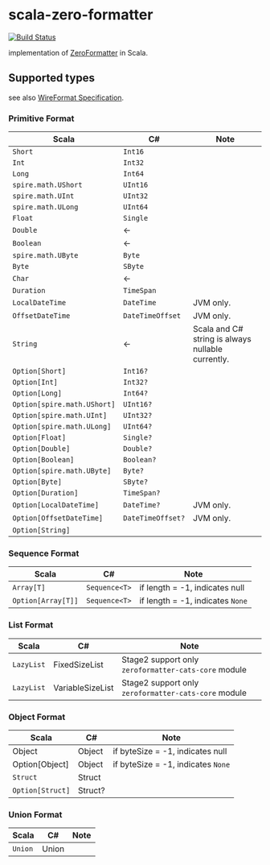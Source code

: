 # scala-zero-formatter

[![Build Status](https://travis-ci.org/pocketberserker/scala-zero-formatter.svg?branch=master)](https://travis-ci.org/pocketberserker/scala-zero-formatter)

implementation of [ZeroFormatter](https://github.com/neuecc/ZeroFormatter) in Scala.

## Supported types

see also [WireFormat Specification](https://github.com/neuecc/ZeroFormatter/tree/1.5.7#wireformat-specification).

### Primitive Format

| Scala | C# | Note |
| ---- | ---- | --- |
| `Short` | `Int16` | |
| `Int` | `Int32`| |
| `Long` | `Int64` | |
| `spire.math.UShort` | `UInt16` | |
| `spire.math.UInt` | `UInt32` | |
| `spire.math.ULong` | `UInt64` | |
| `Float` | `Single` | |
| `Double` | ← | |
| `Boolean` | ← | |
| `spire.math.UByte` | `Byte` | |
| `Byte` | `SByte` | |
| `Char` | ← | |
| `Duration` | `TimeSpan` | |
| `LocalDateTime` | `DateTime` | JVM only. |
| `OffsetDateTime` | `DateTimeOffset` | JVM only. |
| `String` | ← | Scala and C# string is always nullable currently. |
| `Option[Short]` | `Int16?` | |
| `Option[Int]` | `Int32?`| |
| `Option[Long]` | `Int64?` | |
| `Option[spire.math.UShort]` | `UInt16?` | |
| `Option[spire.math.UInt]` | `UInt32?` | |
| `Option[spire.math.ULong]` | `UInt64?` | |
| `Option[Float]` | `Single?` | |
| `Option[Double]` | `Double?` | |
| `Option[Boolean]` | `Boolean?` | |
| `Option[spire.math.UByte]` | `Byte?` | |
| `Option[Byte]` | `SByte?` | |
| `Option[Duration]` | `TimeSpan?` | |
| `Option[LocalDateTime]` | `DateTime?` | JVM only. |
| `Option[OffsetDateTime]` | `DateTimeOffset?` | JVM only. |
| `Option[String]` | | |

### Sequence Format

| Scala | C# | Note |
| ---- | ---- | --- |
| `Array[T]` | `Sequence<T>` | if length = -1, indicates null |
| `Option[Array[T]]` | `Sequence<T>` | if length = -1, indicates `None` |

### List Format

| Scala | C# | Note |
| ---- | ---- | --- |
| `LazyList` | FixedSizeList | Stage2 support only `zeroformatter-cats-core` module |
| `LazyList` | VariableSizeList | Stage2 support only `zeroformatter-cats-core` module |

### Object Format

| Scala | C# | Note |
| ---- | ---- | --- |
| Object | Object | if byteSize = -1, indicates null |
| Option[Object] | Object | if byteSize = -1, indicates `None` |
| `Struct` | Struct | |
| `Option[Struct]` | Struct? | |

### Union Format

| Scala | C# | Note |
| ---- | ---- | --- |
| `Union` | Union | |
